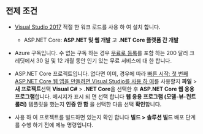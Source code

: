 ## <a name="prerequisites"></a>전제 조건

* [Visual Studio 2017](https://visualstudio.microsoft.com/downloads/?utm_medium=microsoft&utm_source=docs.microsoft.com&utm_campaign=button+cta&utm_content=download+vs2017) 적절 한 워크 로드를 사용 하 여 설치 합니다.
  * ASP.NET Core: **ASP.NET 및 웹 개발** 고 **.NET Core 플랫폼 간 개발**

* Azure 구독입니다. 수 없는 구독 하는 경우 [무료로 등록](https://azure.microsoft.com/free/?ref=microsoft.com&utm_source=microsoft.com&utm_medium=doc&utm_campaign=visualstudio)를 포함 하는 200 달러 크레딧에서 30 일 및 12 개월 동안 인기 있는 무료 서비스에 대 한 합니다.

* ASP.NET Core 프로젝트입니다. 없다면 이미, 경우에 따라 [빠른 시작: 첫 번째 ASP.NET Core 웹 앱을 만들려면 Visual Studio를 사용 하 여](../../ide/quickstart-aspnet-core.md)를 사용할지 **파일** > **새 프로젝트**선택 **Visual C#** > **.NET Core**을 선택한 후 **ASP.NET Core 웹 응용 프로그램**합니다. 메시지가 표시 되 면 선택 합니다 **웹 응용 프로그램 (모델-뷰-컨트롤러)** 템플릿을 했는지 **인증 안 함** 을 선택한 다음 선택 **확인**합니다.

* 사용 하 여 프로젝트를 빌드하면 있는지 확인 합니다 **빌드 > 솔루션 빌드** 배포 단계를 수행 하기 전에 메뉴 명령입니다.
